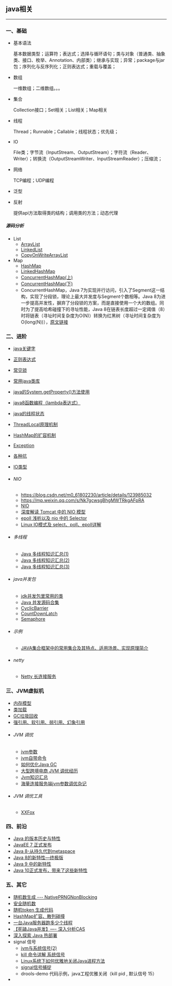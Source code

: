 ## java相关

---

### 一、基础


* 基本语法

	基本数据类型；运算符；表达式；选择与循环语句；类与对象（普通类、抽象类、接口、枚举、Annotation、内部类）；继承与实现；异常；package与jar包；序列化与反序列化；正则表达式；重载与覆盖；
* 数组

	一维数组；二维数组。。。
* 集合
	
	Collection接口；Set相关；List相关；Map相关
* 线程

	Thread；Runnable；Callable；线程状态；优先级；
* IO

	File类；字节流（InputStream、OutputStream）；字符流（Reader、Writer）；转换流（OutputStreamWriter、InputStreamReader）；压缩流；

* 网络
	
	TCP编程；UDP编程
* 泛型
* 反射

	提供api方法取得类的结构；调用类的方法；动态代理

#####  源码分析

* List
	* [ArrayList](https://mp.weixin.qq.com/s/g1E3GQU1JJzpAxV4zwRKgg) 
	* [LinkedList](https://mp.weixin.qq.com/s/oA0D1BjzBi7z0Xuvt4O-PQ) 
	* [CopyOnWriteArrayList](https://mp.weixin.qq.com/s/riVaKy4IR2uRGZzKMLVtAQ)
* Map
	* [HashMap](https://mp.weixin.qq.com/s/SyKckwLfV2ypJOzTFA7R_g)
	* [LinkedHashMap](https://mp.weixin.qq.com/s/m2XfI2A2jJqFLAI_iNZI-g)
	* [ConcurrentHashMap(上)](https://mp.weixin.qq.com/s/1GJ4Vd2iHgyvjMFLv7sO2A)
	* [ConcurrentHashMap(下)](https://mp.weixin.qq.com/s/rPa30_MslGTz56UTxE0WAA)
	* ConcurrentHashMap，Java 7为实现并行访问，引入了Segment这一结构，实现了分段锁，理论上最大并发度与Segment个数相等。Java 8为进一步提高并发性，摒弃了分段锁的方案，而是直接使用一个大的数组。同时为了提高哈希碰撞下的寻址性能，Java 8在链表长度超过一定阈值（8）时将链表（寻址时间复杂度为O(N)）转换为红黑树（寻址时间复杂度为O(long(N))），[原文链接](http://www.jasongj.com/java/concurrenthashmap/)


### 二、进阶

* 	[java关键字](java修饰词.md)
* 	[正则表达式](regex.md)
* 	[常见锁](java-lock.md)
* 	[常用java类库](常用java类.md)
*	[java的System.getProperty()方法使用](http://blog.csdn.net/itomge/article/details/9098207)
* 	[java8函数编程（lambda表达式）](java8-stream.md)
* 	[java的线程状态](java的线程状态.md)
* 	[ThreadLocal原理机制](ThreadLocal.md)
* 	[HashMap的扩容机制](HashMap的扩容机制.md)
* 	[Exception](java-exception.md)
* 	[各种坑](各种坑.md)
* 	[IO类型](java-io.md)

* ###### NIO
	* https://blog.csdn.net/m0_61802230/article/details/123985032 
	* https://mp.weixin.qq.com/s/Nk7gcwsgBhgMWTRkgAFpRA
	* 	[NIO](NIO.md)
	* 	[深度解读 Tomcat 中的 NIO 模型](https://mp.weixin.qq.com/s/Nk7gcwsgBhgMWTRkgAFpRA)
	* [epoll 浅析以及 nio 中的 Selector](https://mp.weixin.qq.com/s/RmONdyXuJZa8WyJCu2j7WA)
	* [Linux IO模式及 select、poll、epoll详解](https://segmentfault.com/a/1190000003063859)

* ###### 多线程
	* [Java 多线程知识汇总(1)](https://mp.weixin.qq.com/s/D3TIYMaCSGtY5Dv38vMHpA)
	* [Java 多线程知识汇总(2)](https://mp.weixin.qq.com/s/e9avHfZtfiQ4v3fhVHIcAA)
	* [Java 多线程知识汇总(3)](https://mp.weixin.qq.com/s/s6UvYe1CP8zigR7E6mK9Og)

* ###### java并发包
	* 	[jdk并发包里常用的类](concurrent-class.md)
	*	[Java 并发源码合集](https://mp.weixin.qq.com/s/K8y6wMNDLwsmU7EFRx7Dsw)
	*	[CyclicBarrier](https://mp.weixin.qq.com/s/Y9IcHAwa4VkJN02_U1fDWg)
	* 	[CountDownLatch](https://mp.weixin.qq.com/s/UA8hoHiJj5vzb2-c08lpDA)
	* 	[Semaphore](https://mp.weixin.qq.com/s/i_-seey2Du-99SyLSC9OiQ)
	


* ###### 示例
	* [JAVA集合框架中的常用集合及其特点、适用场景、实现原理简介](https://mp.weixin.qq.com/s/FRF-c2t_Un1Krw29yuxyaw)

* ###### netty	
	* [Netty 长连接服务](https://www.dozer.cc/2014/12/netty-long-connection.html)


### 三、JVM虚拟机

*  	[内存模型](jvm内存结构.md)
* 	[类加载](类加载器.md)
*  	[GC垃圾回收](java-gc.md)
* 	[强引用、软引用、弱引用、幻象引用](java-class-reference.md)
* ###### JVM 调优
	*   [jvm参数](jvm-param.md)
	*  	[jvm自带命令](https://mp.weixin.qq.com/s/QNr8somjodyvU9dRAQG2oA)
	* 	[如何优化Java GC](https://mp.weixin.qq.com/s/ydkEkh_Uc1paftJLKIsm0w)
	* 	[大型跨境电商 JVM 调优经历](https://mp.weixin.qq.com/s/bOarreWhQJmS6VTZfFcsZw)
	*   [Jvm知识汇总](https://mp.weixin.qq.com/s/4c9K5eYMFGVV2WyKaYXVBA)
	*   [海量连接服务端jvm参数调优杂记](https://mp.weixin.qq.com/s/jt_BCAo8krxPAhLhhLdIrg)
* ###### JVM 调优工具
	* 	[XXFox](http://xxfox.perfma.com/)

### 四、前沿

*   [Java 的版本历史与特性](https://mp.weixin.qq.com/s/wcF14v11QaS21UFczqGbVg)
*   [JavaEE 7 正式发布](http://www.iteye.com/news/27980)
*   [Java 8-从持久代到metaspace](https://mp.weixin.qq.com/s/w_Uqi5PBkWCqh7qHq6XaKw)
*   [Java 8的新特性—终极版](https://mp.weixin.qq.com/s/CWNIRk9xGu2XSbrWELTKNg)
* 	[Java 9 中的新特性](https://mp.weixin.qq.com/s/YalBtZ_dZayMec8aprk6Xw)
* 	[Java 10正式发布，带来了这些新特性](https://mp.weixin.qq.com/s/UX_tP95fTR99B53DYgHNJQ)

### 五、其它
* 	[随机数生成 --- NativePRNGNonBlocking ](http://hongjiang.info/java8-nativeprng-blocking/)
* 	[安全随机数](https://www.cnblogs.com/eaglediao/p/9291339.html)
* 	[随机token 生成代码](java-random.md)
* 	[HashMap扩容、散列碰撞](https://yq.aliyun.com/articles/225660?spm=5176.100238.spm-cont-list.1.LYRwKV)
* 	[一台Java服务器跑多少个线程](https://mp.weixin.qq.com/s/lQkPltX3yS3bGb9EbxHGAg)
* 	[【死磕Java并发】—- 深入分析CAS](https://mp.weixin.qq.com/s/--AMdl0GZQkY1MWIWQ-HHA)
* 	[深入探索 Java 热部署](https://www.ibm.com/developerworks/cn/java/j-lo-hotdeploy/index.html)
* 	signal 信号
	* [jvm与系统信号(2)](http://hongjiang.info/jvm-and-signals-2/)
	* [kill 命令详解 系统信号](https://www.cnblogs.com/MYSQLZOUQI/p/5258898.html)
	* [Linux系统下如何优雅地关闭Java进程方法](http://www.kgc.cn/bbs/post/90262.shtml)
	* [signal信号捕捉](https://blog.csdn.net/aa4790139/article/details/8584931)
	* drools-demo 代码示例，java工程优雅关闭（kill pid , 默认信号 15）
* 
	
	
